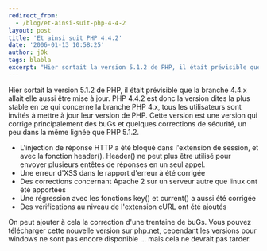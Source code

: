 ```yaml
---
redirect_from:
  - /blog/et-ainsi-suit-php-4-4-2
layout: post
title: 'Et ainsi suit PHP 4.4.2'
date: '2006-01-13 10:58:25'
author: j0k
tags: blabla
excerpt: "Hier sortait la version 5.1.2 de PHP, il était prévisible que la branche 4.4.x allait elle aussi être mise à jour. PHP 4.4.2 est donc la version dites la plus stable en ce qui concerne la branche PHP 4.x, tous les utilisateurs sont invités à mettre à jour leur version de PHP.     \nCette version est une version qui corrige principalement des buGs et quelques      …"
---
```


Hier sortait la version 5.1.2 de PHP, il était prévisible que la branche 4.4.x allait elle aussi être mise à jour. PHP 4.4.2 est donc la version dites la plus stable en ce qui concerne la branche PHP 4.x, tous les utilisateurs sont invités à mettre à jour leur version de PHP.
Cette version est une version qui corrige principalement des buGs et quelques corrections de sécurité, un peu dans la même lignée que PHP 5.1.2.

* L'injection de réponse HTTP a été bloqué dans l'extension de session, et avec la fonction header(). Header() ne peut plus être utilisé pour envoyer plusieurs entêtes de réponses en un seul appel.
* Une erreur d'XSS dans le rapport d'erreur à été corrigée
* Des corrections concernant Apache 2 sur un serveur autre que linux ont été apportées
* Une régression avec les fonctions key() et current() a aussi été corrigée
* Des vérifications au niveau de l'extension cURL ont été ajoutés

On peut ajouter à cela la correction d'une trentaine de buGs.   Vous pouvez télécharger cette nouvelle version sur [php.net](http://www.php.net/downloads.php#v4), cependant les versions pour windows ne sont pas encore disponible ... mais cela ne devrait pas tarder.
